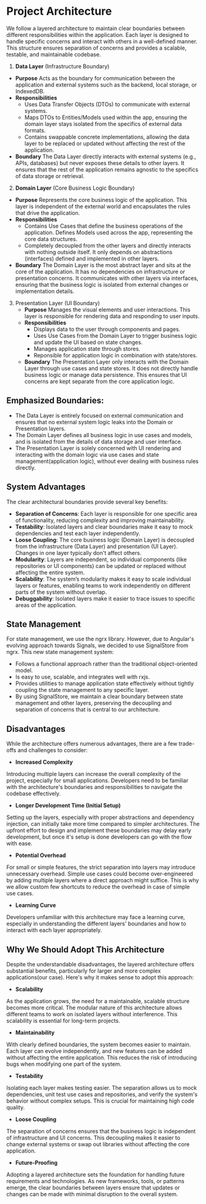 # Project Architecture

We follow a layered architecture to maintain clear boundaries between different responsibilities within the application. Each layer is designed to handle specific concerns and interact with others in a well-defined manner. This structure ensures separation of concerns and provides a scalable, testable, and maintainable codebase.

1. **Data Layer** (Infrastructure Boundary)

-   **Purpose**
    Acts as the boundary for communication between the application and external systems such as the backend, local storage, or IndexedDB.
-   **Responsibilities**
    -   Uses Data Transfer Objects (DTOs) to communicate with external systems.
    -   Maps DTOs to Entities/Models used within the app, ensuring the domain layer stays isolated from the specifics of external data formats.
    -   Contains swappable concrete implementations, allowing the data layer to be replaced or updated without affecting the rest of the application.
-   **Boundary**
    The Data Layer directly interacts with external systems (e.g., APIs, databases) but never exposes these details to other layers. It ensures that the rest of the application remains agnostic to the specifics of data storage or retrieval.

2. **Domain Layer** (Core Business Logic Boundary)

-   **Purpose**
    Represents the core business logic of the application. This layer is independent of the external world and encapsulates the rules that drive the application.
-   **Responsibilities**
    -   Contains Use Cases that define the business operations of the application.
        Defines Models used across the app, representing the core data structures.
    -   Completely decoupled from the other layers and directly interacts with nothing outside itself. It only depends on abstractions (interfaces) defined and implemented in other layers.
-   **Boundary**
    The Domain Layer is the most abstract layer and sits at the core of the application. It has no dependencies on infrastructure or presentation concerns. It communicates with other layers via interfaces, ensuring that the business logic is isolated from external changes or implementation details.

3. Presentation Layer (UI Boundary)
    - **Purpose**
      Manages the visual elements and user interactions. This layer is responsible for rendering data and responding to user inputs.
    - **Responsibilities**
        - Displays data to the user through components and pages.
        - Uses Use Cases from the Domain Layer to trigger business logic and update the UI based on state changes.
        - Manages application state through stores.
        - Reponsible for application logic in combination with state/stores.
    - **Boundary**
      The Presentation Layer only interacts with the Domain Layer through use cases and state stores. It does not directly handle business logic or manage data persistence. This ensures that UI concerns are kept separate from the core application logic.

## Emphasized Boundaries:

-   The Data Layer is entirely focused on external communication and ensures that no external system logic leaks into the Domain or Presentation layers.
-   The Domain Layer defines all business logic in use cases and models, and is isolated from the details of data storage and user interface.
-   The Presentation Layer is solely concerned with UI rendering and interacting with the domain logic via use cases and state management(application logic), without ever dealing with business rules directly.

## System Advantages

The clear architectural boundaries provide several key benefits:

-   **Separation of Concerns**: Each layer is responsible for one specific area of functionality, reducing complexity and improving maintainability.
-   **Testability**: Isolated layers and clear boundaries make it easy to mock dependencies and test each layer independently.
-   **Loose Coupling**: The core business logic (Domain Layer) is decoupled from the infrastructure (Data Layer) and presentation (UI Layer). Changes in one layer typically don't affect others.
-   **Modularity**: Layers are independent, so individual components (like repositories or UI components) can be updated or replaced without affecting the entire system.
-   **Scalability**: The system’s modularity makes it easy to scale individual layers or features, enabling teams to work independently on different parts of the system without overlap.
-   **Debuggability**: Isolated layers make it easier to trace issues to specific areas of the application.

## State Management

For state management, we use the ngrx library. However, due to Angular's evolving approach towards Signals, we decided to use SignalStore from ngrx. This new state management system:

-   Follows a functional approach rather than the traditional object-oriented model.
-   Is easy to use, scalable, and integrates well with rxjs.
-   Provides utilities to manage application state effectively without tightly coupling the state management to any specific layer.
-   By using SignalStore, we maintain a clear boundary between state management and other layers, preserving the decoupling and separation of concerns that is central to our architecture.

## Disadvantages

While the architecture offers numerous advantages, there are a few trade-offs and challenges to consider:

-   **Increased Complexity**

Introducing multiple layers can increase the overall complexity of the project, especially for small applications. Developers need to be familiar with the architecture's boundaries and responsibilities to navigate the codebase effectively.

-   **Longer Development Time (Initial Setup)**

Setting up the layers, especially with proper abstractions and dependency injection, can initially take more time compared to simpler architectures. The upfront effort to design and implement these boundaries may delay early development, but once it's setup is done developers can go with the flow with ease.

-   **Potential Overhead**

For small or simple features, the strict separation into layers may introduce unnecessary overhead. Simple use cases could become over-engineered by adding multiple layers where a direct approach might suffice. This is why we allow custom few shortcuts to reduce the overhead in case of simple use cases.

-   **Learning Curve**

Developers unfamiliar with this architecture may face a learning curve, especially in understanding the different layers' boundaries and how to interact with each layer appropriately.

## Why We Should Adopt This Architecture

Despite the understandable disadvantages, the layered architecture offers substantial benefits, particularly for larger and more complex applications(our case). Here's why it makes sense to adopt this approach:

-   **Scalability**

As the application grows, the need for a maintainable, scalable structure becomes more critical. The modular nature of this architecture allows different teams to work on isolated layers without interference. This scalability is essential for long-term projects.

-   **Maintainability**

With clearly defined boundaries, the system becomes easier to maintain. Each layer can evolve independently, and new features can be added without affecting the entire application. This reduces the risk of introducing bugs when modifying one part of the system.

-   **Testability**

Isolating each layer makes testing easier. The separation allows us to mock dependencies, unit test use cases and repositories, and verify the system's behavior without complex setups. This is crucial for maintaining high code quality.

-   **Loose Coupling**

The separation of concerns ensures that the business logic is independent of infrastructure and UI concerns. This decoupling makes it easier to change external systems or swap out libraries without affecting the core application.

-   **Future-Proofing**

Adopting a layered architecture sets the foundation for handling future requirements and technologies. As new frameworks, tools, or patterns emerge, the clear boundaries between layers ensure that updates or changes can be made with minimal disruption to the overall system.
